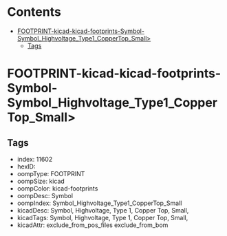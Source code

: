 



Contents
========

* [FOOTPRINT-kicad-kicad-footprints-Symbol-Symbol_Highvoltage_Type1_CopperTop_Small>](#footprint-kicad-kicad-footprints-symbol-symbol_highvoltage_type1_coppertop_small)
	* [Tags](#tags)

# FOOTPRINT-kicad-kicad-footprints-Symbol-Symbol_Highvoltage_Type1_CopperTop_Small>

## Tags

- index: 11602
- hexID: 
- oompType: FOOTPRINT
- oompSize: kicad
- oompColor: kicad-footprints
- oompDesc: Symbol
- oompIndex: Symbol_Highvoltage_Type1_CopperTop_Small
- kicadDesc: Symbol, Highvoltage, Type 1, Copper Top, Small,
- kicadTags: Symbol, Highvoltage, Type 1, Copper Top, Small,
- kicadAttr: exclude_from_pos_files exclude_from_bom
